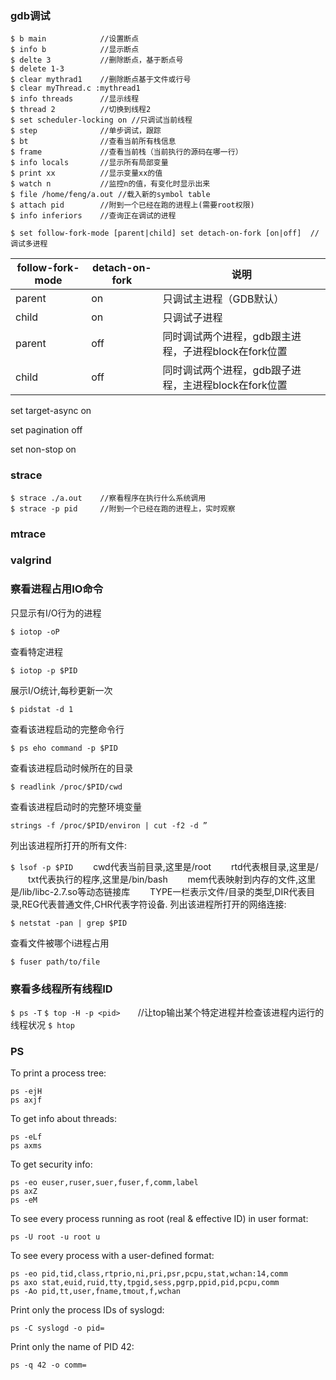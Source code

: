 ### gdb调试

```
$ b main            //设置断点
$ info b            //显示断点
$ delte 3           //删除断点，基于断点号
$ delete 1-3
$ clear mythrad1    //删除断点基于文件或行号
$ clear myThread.c :mythread1
$ info threads      //显示线程
$ thread 2          //切换到线程2
$ set scheduler-locking on //只调试当前线程
$ step              //单步调试，跟踪
$ bt                //查看当前所有栈信息
$ frame             //查看当前栈（当前执行的源码在哪一行）
$ info locals       //显示所有局部变量
$ print xx          //显示变量xx的值 
$ watch n           //监控n的值，有变化时显示出来
$ file /home/feng/a.out //载入新的symbol table
$ attach pid        //附到一个已经在跑的进程上(需要root权限)
$ info inferiors    //查询正在调试的进程
```

```
$ set follow-fork-mode [parent|child] set detach-on-fork [on|off]  //调试多进程
```

| follow-fork-mode | detach-on-fork | 说明                                                 |
| ---------------- | -------------- | ---------------------------------------------------- |
| parent           | on             | 只调试主进程（GDB默认）                              |
| child            | on             | 只调试子进程                                         |
| parent           | off            | 同时调试两个进程，gdb跟主进程，子进程block在fork位置 |
| child            | off            | 同时调试两个进程，gdb跟子进程，主进程block在fork位置 |

set target-async on

set pagination off

set non-stop on

### strace

```
$ strace ./a.out    //察看程序在执行什么系统调用
$ strace -p pid     //附到一个已经在跑的进程上，实时观察
```

### mtrace

### valgrind

### 察看进程占用IO命令

只显示有I/O行为的进程

`$ iotop -oP`

查看特定进程　

`$ iotop -p $PID`

展示I/O统计,每秒更新一次

`$ pidstat -d 1` 

查看该进程启动的完整命令行

`$ ps eho command -p $PID`

查看该进程启动时候所在的目录

`$ readlink /proc/$PID/cwd`

查看该进程启动时的完整环境变量

`strings -f /proc/$PID/environ | cut -f2 -d ”`

列出该进程所打开的所有文件:

`$ lsof -p $PID`
　　cwd代表当前目录,这里是/root
　　rtd代表根目录,这里是/
　　txt代表执行的程序,这里是/bin/bash
　　mem代表映射到内存的文件,这里是/lib/libc-2.7.so等动态链接库
　　TYPE一栏表示文件/目录的类型,DIR代表目录,REG代表普通文件,CHR代表字符设备.
列出该进程所打开的网络连接:

`$ netstat -pan | grep $PID`

查看文件被哪个i进程占用

`$ fuser path/to/file`

### 察看多线程所有线程ID

`$ ps -T`
`$ top -H -p <pid>`　　//让top输出某个特定进程并检查该进程内运行的线程状况
`$ htop`



### PS

To print a process tree:

```
ps -ejH
ps axjf
```

To get info about threads:

```
ps -eLf
ps axms
```

To get security info:

```
ps -eo euser,ruser,suer,fuser,f,comm,label
ps axZ
ps -eM
```

To see every process running as root (real & effective ID) in user format:
```
ps -U root -u root u
```
To see every process with a user-defined format:
```
ps -eo pid,tid,class,rtprio,ni,pri,psr,pcpu,stat,wchan:14,comm
ps axo stat,euid,ruid,tty,tpgid,sess,pgrp,ppid,pid,pcpu,comm
ps -Ao pid,tt,user,fname,tmout,f,wchan
```

Print only the process IDs of syslogd:
```
ps -C syslogd -o pid=
```

Print only the name of PID 42:
```
ps -q 42 -o comm=
```